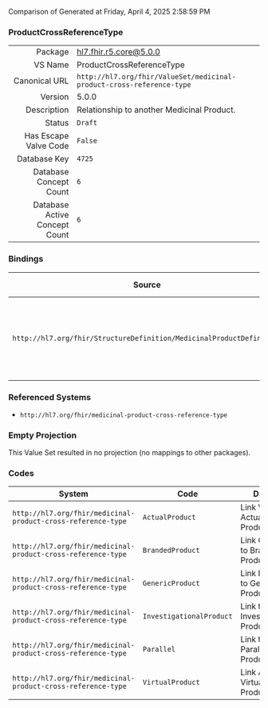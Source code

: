 Comparison of 
Generated at Friday, April 4, 2025 2:58:59 PM

### ProductCrossReferenceType

|      |     |
| ---: | --- |
| Package | hl7.fhir.r5.core@5.0.0 |
| VS Name | ProductCrossReferenceType |
| Canonical URL | `http://hl7.org/fhir/ValueSet/medicinal-product-cross-reference-type` |
| Version | 5.0.0 |
| Description | Relationship to another Medicinal Product. |
| Status | `Draft` |
| Has Escape Valve Code | `False` |
| Database Key | `4725` |
| Database Concept Count | `6` |
| Database Active Concept Count | `6` |
### Bindings

| Source | Element | Binding | Strength | Element Short |
| ------ | ------- | ------- | -------- | ------------- |
| `http://hl7.org/fhir/StructureDefinition/MedicinalProductDefinition` | `MedicinalProductDefinition.crossReference.type` | `http://hl7.org/fhir/ValueSet/medicinal-product-cross-reference-type` | `Example` | The type of relationship, for instance branded to generic or virtual to actual product |

### Referenced Systems

* `http://hl7.org/fhir/medicinal-product-cross-reference-type`
### Empty Projection

This Value Set resulted in no projection (no mappings to other packages).

### Codes

| System | Code | Display |
| ------ | ---- | ------- |
| `http://hl7.org/fhir/medicinal-product-cross-reference-type` | `ActualProduct` | Link Virtual to Actual Product |
| `http://hl7.org/fhir/medicinal-product-cross-reference-type` | `BrandedProduct` | Link Generic to Branded Product |
| `http://hl7.org/fhir/medicinal-product-cross-reference-type` | `GenericProduct` | Link Branded to Generic Product |
| `http://hl7.org/fhir/medicinal-product-cross-reference-type` | `InvestigationalProduct` | Link to Investigational Product |
| `http://hl7.org/fhir/medicinal-product-cross-reference-type` | `Parallel` | Link to Parallel Import Product |
| `http://hl7.org/fhir/medicinal-product-cross-reference-type` | `VirtualProduct` | Link Actual to Virtual Product |
